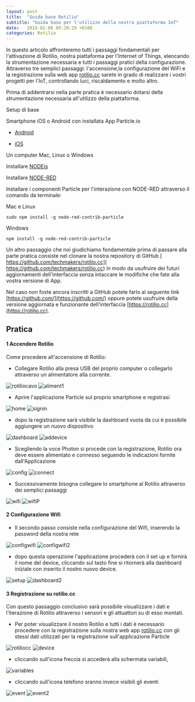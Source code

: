 ```yaml
---
layout: post
title:  "Guida base Rotilio"
subtitle: "Guida base per l'utilizzo della nostra piattaforma IoT"
date:   2016-02-08 09:20:29 +0100
categories: Rotilio
---
```


In questo articolo affronteremo tutti i passaggi fondamentali per l'attivazione di Rotilio, nostra piattaforma per l'Internet of Things, elencando la strumentazione necessaria e tutti i passaggi pratici della configurazione.
Attraverso tre semplici passaggi: l'accensione,la configurazione del WiFi e la registrazione sulla web app [rotilio.cc](http://rotilio.cc) sarete in grado di realizzare i vostri progetti per l'IoT, controllando luci, riscaldamento e molto altro.

Prima di addentrarsi nella parte pratica è necessario dotarsi della strumentazione necessaria all'utilizzo della piattaforma.

Setup di base

Smartphone iOS o Android con installata App Particle.io

- [Android](https://play.google.com/store/apps/details?id=io.particle.android.app)

- [iOS](https://itunes.apple.com/it/app/particle-build-photon-electron/id991459054?l=en&mt=8)

Un computer Mac, Linux o Windows

Installare [NODEjs](https://nodejs.org)

Installare [NODE-RED](http://nodered.org/)

Installare i componenti Particle per l'interazione con NODE-RED attraverso il comando da terminale:

Mac e Linux

```
sudo npm install -g node-red-contrib-particle
```
Windows

```
npm install -g node-red-contrib-particle
```
Un altro passaggio che noi giudichiamo fondamentale prima di passare alla parte pratica consiste nel clonare la nostra repository di GitHub [ https://github.com/techmakers/rotilio.cc]( https://github.com/techmakers/rotilio.cc) in modo da usufruire dei futuri aggiornamenti dell'interfaccia senza intaccare le modifiche che fate alla vostra versione di App.

Nel caso non foste ancora inscritti a GitHub potete farlo al seguente link [https://github.com/](https://github.com/) oppure potete usufruire della versione aggiornata e funzionante dell'interfaccia [https://rotilio.cc](https://rotilio.cc).

## Pratica

#### 1 Accendere Rotilio

Come procedere all'accensione di Rotilio:

- Collegare Rotilio alla presa USB del proprio computer o collegarlo attraverso un alimentatore alla corrente.

![rotiliocavo](../img/post/rotiliocavo.JPG) ![aliment1](../img/post/aliment1.JPG)

- Aprire l'applicazione Particle sul proprio smartphone e registrasi

![home](../img/post/home.jpg) ![signin](../img/post/signin.jpg)

- dopo la registrazione sarà visibile la dashboard vuota da cui è possibile aggiungere un nuovo dispositivo

![dashboard](../img/post/dashboard.jpg) ![addevice](../img/post/addevice.jpg)

- Scegliendo la voce Photon si procede con la registrazione, Rotilio ora deve essere alimentato e connesso seguendo le indicazioni fornite dall'Applicazione

![config](../img/post/config.jpg) ![connect](../img/post/connect.jpg)

- Successivamente bisogna collegare lo smartphone al Rotilio attraverso dei semplici passaggi

![wifi](../img/post/wifi.jpg) ![wifiP](../img/post/wifiP.jpg)

#### 2 Configurazione Wifi

- Il secondo passo consiste nella configurazione del Wifi, inserendo la password della nostra rete 

![configwifi](../img/post/configwifi.jpg) ![configwifi2](../img/post/configwifi2.jpg)

- dopo questa operazione l'applicazione procederà con il set up e fornirà il nome del device, cliccando sul tasto fine si ritornerà alla dashboard iniziale con inserito il nostro nuovo device.

![setup](../img/post/setup.jpg) ![dashboard2](../img/post/dashboard2.jpg)

#### 3 Registrazione su rotilio.cc

Con questo passaggio conclusivo sarà possibile visualizzare i dati e l'iterazione di Rotilio attraverso i sensori e gli attuattori su di esso montati.

- Per poter visualizzare il nostro Rotilio e tutti i dati è necessario procedere con la registrazione sulla nostra web app [rotilio.cc](http://rotilio.cc) con gli stessi dati utilizzati per la registrazione sull'applicazione Particle

![rotiliocc](../img/post/rotiliocc.jpg) ![device](../img/post/device.jpg)

- cliccando sull'icona freccia si accederà alla schermata variabili, 

![variables](../img/post/variables.jpg)

- cliccando sull'icona telefono sranno invece visibili gli eventi

![event](../img/post/event.jpg) ![event2](../img/post/event2.jpg)


